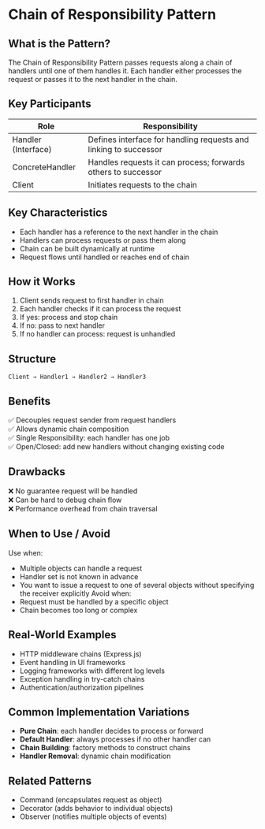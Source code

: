 # Chain of Responsibility Pattern

## What is the Pattern?
The Chain of Responsibility Pattern passes requests along a chain of handlers until one of them handles it. Each handler either processes the request or passes it to the next handler in the chain.

## Key Participants
| Role | Responsibility |
|------|---------------|
| Handler (Interface) | Defines interface for handling requests and linking to successor |
| ConcreteHandler | Handles requests it can process; forwards others to successor |
| Client | Initiates requests to the chain |

## Key Characteristics
- Each handler has a reference to the next handler in the chain
- Handlers can process requests or pass them along
- Chain can be built dynamically at runtime
- Request flows until handled or reaches end of chain

## How it Works
1. Client sends request to first handler in chain
2. Each handler checks if it can process the request
3. If yes: process and stop chain
4. If no: pass to next handler
5. If no handler can process: request is unhandled

## Structure
```
Client → Handler1 → Handler2 → Handler3
```

## Benefits
✅ Decouples request sender from request handlers  
✅ Allows dynamic chain composition  
✅ Single Responsibility: each handler has one job  
✅ Open/Closed: add new handlers without changing existing code

## Drawbacks
❌ No guarantee request will be handled  
❌ Can be hard to debug chain flow  
❌ Performance overhead from chain traversal

## When to Use / Avoid
Use when:
- Multiple objects can handle a request
- Handler set is not known in advance
- You want to issue a request to one of several objects without specifying the receiver explicitly
Avoid when:
- Request must be handled by a specific object
- Chain becomes too long or complex

## Real-World Examples
- HTTP middleware chains (Express.js)
- Event handling in UI frameworks
- Logging frameworks with different log levels
- Exception handling in try-catch chains
- Authentication/authorization pipelines

## Common Implementation Variations
- **Pure Chain**: each handler decides to process or forward
- **Default Handler**: always processes if no other handler can
- **Chain Building**: factory methods to construct chains
- **Handler Removal**: dynamic chain modification

## Related Patterns
- Command (encapsulates request as object)
- Decorator (adds behavior to individual objects)
- Observer (notifies multiple objects of events) 